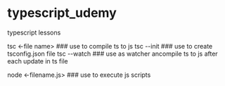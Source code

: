 # typescript_udemy
typescript lessons

tsc <-file name> ### use to compile ts to js
tsc --init ### use to create tsconfig.json file
tsc --watch ### use as watcher ancompile ts to js after each update in ts file

node <-filename.js> ### use to execute js scripts

